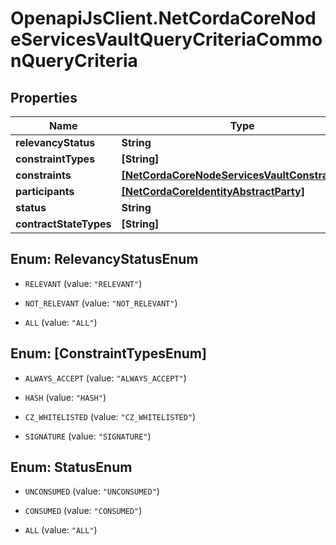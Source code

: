 # OpenapiJsClient.NetCordaCoreNodeServicesVaultQueryCriteriaCommonQueryCriteria

## Properties

Name | Type | Description | Notes
------------ | ------------- | ------------- | -------------
**relevancyStatus** | **String** |  | 
**constraintTypes** | **[String]** |  | 
**constraints** | [**[NetCordaCoreNodeServicesVaultConstraintInfo]**](NetCordaCoreNodeServicesVaultConstraintInfo.md) |  | 
**participants** | [**[NetCordaCoreIdentityAbstractParty]**](NetCordaCoreIdentityAbstractParty.md) |  | [optional] 
**status** | **String** |  | 
**contractStateTypes** | **[String]** |  | [optional] 



## Enum: RelevancyStatusEnum


* `RELEVANT` (value: `"RELEVANT"`)

* `NOT_RELEVANT` (value: `"NOT_RELEVANT"`)

* `ALL` (value: `"ALL"`)





## Enum: [ConstraintTypesEnum]


* `ALWAYS_ACCEPT` (value: `"ALWAYS_ACCEPT"`)

* `HASH` (value: `"HASH"`)

* `CZ_WHITELISTED` (value: `"CZ_WHITELISTED"`)

* `SIGNATURE` (value: `"SIGNATURE"`)





## Enum: StatusEnum


* `UNCONSUMED` (value: `"UNCONSUMED"`)

* `CONSUMED` (value: `"CONSUMED"`)

* `ALL` (value: `"ALL"`)




